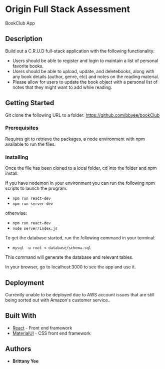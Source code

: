 # Origin Full Stack Assessment

BookClub App

## Description

Build out a C.R.U.D full-stack application with the following functionality:

- Users should be able to register and login to maintain a list of personal favorite books.
- Users should be able to upload, update, and deletebooks, along with any book details (author, genre, etc) and notes on the reading material.
- Please allow for users to update the book object with a personal list of notes that they might want to add while reading.


## Getting Started

Git clone the following URL to a folder: https://github.com/bbyee/bookClub

### Prerequisites

Requires git to retrieve the packages, a node environment with npm available to run the files.

### Installing

Once the file has been cloned to a local folder, cd into the folder and npm install.

If you have nodemon in your environment you can run the following npm scripts to launch the program:

- `npm run react-dev`
- `npm run server-dev`

otherwise:

- `npm run react-dev`
- `node server/index.js`

To get the database started, run the following command in your terminal:

- `mysql -u root < database/schema.sql`

This command will generate the database and relevant tables.

In your browser, go to localhost:3000 to see the app and use it.


## Deployment

Currently unable to be deployed due to AWS account issues that are still being sorted out with Amazon's customer service..

## Built With

- [React](https://github.com/Precise-Pangolins/greenfield/graphs/contributors) - Front end framework
- [MaterialUI](https://material-ui.com/getting-started/installation) - CSS front end framework

## Authors

- **Brittany Yee**

